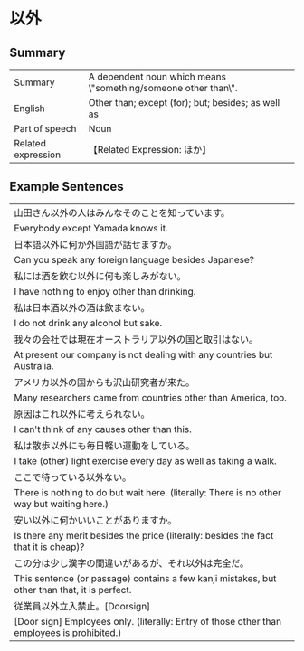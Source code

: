 # 以外

## Summary

<table><tr>   <td>Summary</td>   <td>A dependent noun which means \"something/someone other than\".</td></tr><tr>   <td>English</td>   <td>Other than; except (for); but; besides; as well as</td></tr><tr>   <td>Part of speech</td>   <td>Noun</td></tr><tr>   <td>Related expression</td>   <td>【Related Expression: ほか】</td></tr></table>

## Example Sentences

<table><tr><td>山田さん以外の人はみんなそのことを知っています。</td></tr><tr><td>Everybody except Yamada knows it.</td></tr><tr><td>日本語以外に何か外国語が話せますか。</td></tr><tr><td>Can you speak any foreign language besides Japanese?</td></tr><tr><td>私には酒を飲む以外に何も楽しみがない。</td></tr><tr><td>I have nothing to enjoy other than drinking.</td></tr><tr><td>私は日本酒以外の酒は飲まない。</td></tr><tr><td>I do not drink any alcohol but sake.</td></tr><tr><td>我々の会社では現在オーストラリア以外の国と取引はない。</td></tr><tr><td>At present our company is not dealing with any countries but Australia.</td></tr><tr><td>アメリカ以外の国からも沢山研究者が来た。</td></tr><tr><td>Many researchers came from countries other than America, too.</td></tr><tr><td>原因はこれ以外に考えられない。</td></tr><tr><td>I can't think of any causes other than this.</td></tr><tr><td>私は散歩以外にも毎日軽い運動をしている。</td></tr><tr><td>I take (other) light exercise every day as well as taking a walk.</td></tr><tr><td>ここで待っている以外ない。</td></tr><tr><td>There is nothing to do but wait here. (literally: There is no other way but waiting here.)</td></tr><tr><td>安い以外に何かいいことがありますか。</td></tr><tr><td>Is there any merit besides the price (literally: besides the fact that it is cheap)?</td></tr><tr><td>この分は少し漢字の間違いがあるが、それ以外は完全だ。</td></tr><tr><td>This sentence (or passage) contains a few kanji mistakes, but other than that, it is perfect.</td></tr><tr><td>従業員以外立入禁止。[Doorsign]</td></tr><tr><td>[Door sign] Employees only. (literally: Entry of those other than employees is prohibited.)</td></tr></table>

